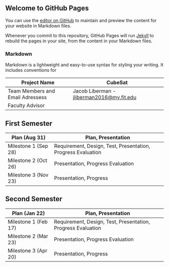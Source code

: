 
## Welcome to GitHub Pages

You can use the [editor on GitHub](https://github.com/jacobliberman/CubeSat/edit/gh-pages/index.md) to maintain and preview the content for your website in Markdown files.

Whenever you commit to this repository, GitHub Pages will run [Jekyll](https://jekyllrb.com/) to rebuild the pages in your site, from the content in your Markdown files.

### Markdown

Markdown is a lightweight and easy-to-use syntax for styling your writing. It includes conventions for

| Project Name                      | CubeSat                                   |
|-----------------------------------|-------------------------------------------|
| Team Members and Email Adressess  | Jacob Liberman - jliberman2016@my.fit.edu |
| Faculty Advisor                   |                                           |

## First Semester
| Plan (Aug 31)        	| Plan, Presentation                                           	|
|----------------------	|--------------------------------------------------------------	|
| Milestone 1 (Sep 28) 	| Requirement, Design, Test, Presentation, Progress Evaluation 	|
| Milestone 2 (Oct 26) 	| Presentation, Progress Evaluation                            	|
| Milestone 3 (Nov 23) 	| Presentation, Progress                                       	|


## Second Semester

| Plan (Jan 22)        	| Plan, Presentation                                           	|
|----------------------	|--------------------------------------------------------------	|
| Milestone 1 (Feb 17) 	| Requirement, Design, Test, Presentation, Progress Evaluation 	|
| Milestone 2 (Mar 23) 	| Presentation, Progress Evaluation                            	|
| Milestone 3 (Apr 20) 	| Presentation, Progress                                       	|

